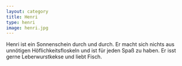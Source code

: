 ```yaml
---
layout: category
title: Henri
type: henri
image: henri.jpg
---
```


Henri ist ein Sonnenschein durch und durch. Er macht sich nichts aus unnötigen Höflichkeitsfloskeln und ist für jeden Spaß zu haben. Er isst gerne Leberwurstkekse und liebt Fisch.